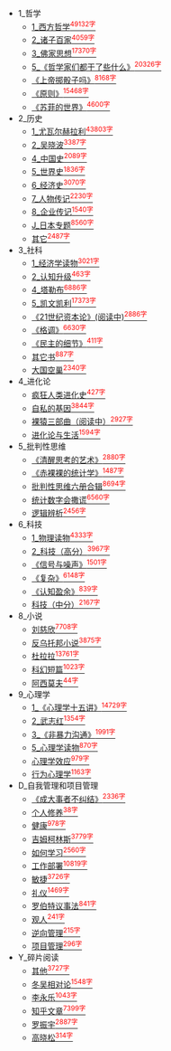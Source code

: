 * 1_哲学
    * [1_西方哲学<sup style = "color:red">49132字<sup>](docs/1_哲学/1_西方哲学.md)
    * [2_诸子百家<sup style = "color:red">4059字<sup>](docs/1_哲学/2_诸子百家.md)
    * [3_佛家思想<sup style = "color:red">17370字<sup>](docs/1_哲学/3_佛家思想.md)
    * [5_《哲学家们都干了些什么》<sup style = "color:red">20326字<sup>](docs/1_哲学/5_《哲学家们都干了些什么》.md)
    * [《上帝掷骰子吗》<sup style = "color:red">8168字<sup>](docs/1_哲学/《上帝掷骰子吗》.md)
    * [《原则》<sup style = "color:red">15468字<sup>](docs/1_哲学/《原则》.md)
    * [《苏菲的世界》<sup style = "color:red">4600字<sup>](docs/1_哲学/《苏菲的世界》.md)
* 2_历史
    * [1_尤瓦尔赫拉利<sup style = "color:red">43803字<sup>](docs/2_历史/1_尤瓦尔赫拉利.md)
    * [2_吴晓波<sup style = "color:red">3387字<sup>](docs/2_历史/2_吴晓波.md)
    * [4_中国史<sup style = "color:red">2089字<sup>](docs/2_历史/4_中国史.md)
    * [5_世界史<sup style = "color:red">1836字<sup>](docs/2_历史/5_世界史.md)
    * [6_经济史<sup style = "color:red">3070字<sup>](docs/2_历史/6_经济史.md)
    * [7_人物传记<sup style = "color:red">2230字<sup>](docs/2_历史/7_人物传记.md)
    * [8_企业传记<sup style = "color:red">1540字<sup>](docs/2_历史/8_企业传记.md)
    * [J_日本专题<sup style = "color:red">8560字<sup>](docs/2_历史/J_日本专题.md)
    * [其它<sup style = "color:red">2487字<sup>](docs/2_历史/其它.md)
* 3_社科
    * [1_经济学读物<sup style = "color:red">3021字<sup>](docs/3_社科/1_经济学读物.md)
    * [2_认知升级<sup style = "color:red">463字<sup>](docs/3_社科/2_认知升级.md)
    * [4_塔勒布<sup style = "color:red">6886字<sup>](docs/3_社科/4_塔勒布.md)
    * [5_凯文凯利<sup style = "color:red">17373字<sup>](docs/3_社科/5_凯文凯利.md)
    * [《21世纪资本论》(阅读中)<sup style = "color:red">2886字<sup>](docs/3_社科/《21世纪资本论》(阅读中).md)
    * [《格调》<sup style = "color:red">6630字<sup>](docs/3_社科/《格调》.md)
    * [《民主的细节》<sup style = "color:red">411字<sup>](docs/3_社科/《民主的细节》.md)
    * [其它书<sup style = "color:red">887字<sup>](docs/3_社科/其它书.md)
    * [大国空巢<sup style = "color:red">2340字<sup>](docs/3_社科/大国空巢.md)
* 4_进化论
    * [疯狂人类进化史<sup style = "color:red">427字<sup>](docs/4_进化论/疯狂人类进化史.md)
    * [自私的基因<sup style = "color:red">3844字<sup>](docs/4_进化论/自私的基因.md)
    * [裸猿三部曲（阅读中）<sup style = "color:red">2927字<sup>](docs/4_进化论/裸猿三部曲（阅读中）.md)
    * [进化论与生活<sup style = "color:red">1594字<sup>](docs/4_进化论/进化论与生活.md)
* 5_批判性思维
    * [《清醒思考的艺术》<sup style = "color:red">2880字<sup>](docs/5_批判性思维/《清醒思考的艺术》.md)
    * [《赤裸裸的统计学》<sup style = "color:red">1487字<sup>](docs/5_批判性思维/《赤裸裸的统计学》.md)
    * [批判性思维六册合辑<sup style = "color:red">8694字<sup>](docs/5_批判性思维/批判性思维六册合辑.md)
    * [统计数字会撒谎<sup style = "color:red">6560字<sup>](docs/5_批判性思维/统计数字会撒谎.md)
    * [逻辑辨析<sup style = "color:red">2456字<sup>](docs/5_批判性思维/逻辑辨析.md)
* 6_科技
    * [1_物理读物<sup style = "color:red">4333字<sup>](docs/6_科技/1_物理读物.md)
    * [2_科技（高分）<sup style = "color:red">3967字<sup>](docs/6_科技/2_科技（高分）.md)
    * [《信号与噪声》<sup style = "color:red">1501字<sup>](docs/6_科技/《信号与噪声》.md)
    * [《复杂》<sup style = "color:red">6148字<sup>](docs/6_科技/《复杂》.md)
    * [《认知盈余》<sup style = "color:red">839字<sup>](docs/6_科技/《认知盈余》.md)
    * [科技（中分）<sup style = "color:red">2167字<sup>](docs/6_科技/科技（中分）.md)
* 8_小说
    * [刘慈欣<sup style = "color:red">7708字<sup>](docs/8_小说/刘慈欣.md)
    * [反乌托邦小说<sup style = "color:red">3875字<sup>](docs/8_小说/反乌托邦小说.md)
    * [杜拉拉<sup style = "color:red">13761字<sup>](docs/8_小说/杜拉拉.md)
    * [科幻短篇<sup style = "color:red">1023字<sup>](docs/8_小说/科幻短篇.md)
    * [阿西莫夫<sup style = "color:red">44字<sup>](docs/8_小说/阿西莫夫.md)
* 9_心理学
    * [1_《心理学十五讲》<sup style = "color:red">14729字<sup>](docs/9_心理学/1_《心理学十五讲》.md)
    * [2_武志红<sup style = "color:red">1354字<sup>](docs/9_心理学/2_武志红.md)
    * [3_《非暴力沟通》<sup style = "color:red">1991字<sup>](docs/9_心理学/3_《非暴力沟通》.md)
    * [5_心理学读物<sup style = "color:red">870字<sup>](docs/9_心理学/5_心理学读物.md)
    * [心理学效应<sup style = "color:red">979字<sup>](docs/9_心理学/心理学效应.md)
    * [行为心理学<sup style = "color:red">1163字<sup>](docs/9_心理学/行为心理学.md)
* D_自我管理和项目管理
    * [《成大事者不纠结》<sup style = "color:red">2336字<sup>](docs/D_自我管理和项目管理/《成大事者不纠结》.md)
    * [个人修养<sup style = "color:red">38字<sup>](docs/D_自我管理和项目管理/个人修养.md)
    * [健康<sup style = "color:red">978字<sup>](docs/D_自我管理和项目管理/健康.md)
    * [吉姆柯林斯<sup style = "color:red">3779字<sup>](docs/D_自我管理和项目管理/吉姆柯林斯.md)
    * [如何学习<sup style = "color:red">2560字<sup>](docs/D_自我管理和项目管理/如何学习.md)
    * [工作部署<sup style = "color:red">10819字<sup>](docs/D_自我管理和项目管理/工作部署.md)
    * [敏捷<sup style = "color:red">3726字<sup>](docs/D_自我管理和项目管理/敏捷.md)
    * [礼仪<sup style = "color:red">1469字<sup>](docs/D_自我管理和项目管理/礼仪.md)
    * [罗伯特议事法<sup style = "color:red">841字<sup>](docs/D_自我管理和项目管理/罗伯特议事法.md)
    * [观人<sup style = "color:red">241字<sup>](docs/D_自我管理和项目管理/观人.md)
    * [逆向管理<sup style = "color:red">215字<sup>](docs/D_自我管理和项目管理/逆向管理.md)
    * [项目管理<sup style = "color:red">296字<sup>](docs/D_自我管理和项目管理/项目管理.md)
* Y_碎片阅读
    * [其他<sup style = "color:red">3727字<sup>](docs/Y_碎片阅读/其他.md)
    * [冬吴相对论<sup style = "color:red">1548字<sup>](docs/Y_碎片阅读/冬吴相对论.md)
    * [李永乐<sup style = "color:red">1043字<sup>](docs/Y_碎片阅读/李永乐.md)
    * [知乎文章<sup style = "color:red">7399字<sup>](docs/Y_碎片阅读/知乎文章.md)
    * [罗振宇<sup style = "color:red">2887字<sup>](docs/Y_碎片阅读/罗振宇.md)
    * [高晓松<sup style = "color:red">314字<sup>](docs/Y_碎片阅读/高晓松.md)
